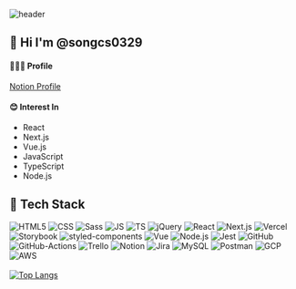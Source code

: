 ![header](https://capsule-render.vercel.app/api?type=waving&section=header&height=300&color=0:A0CEDE,100:0064A2&text=Changseok%20Song&fontColor=ffffff&fontSize=60&fontAlign=65&fontAlignY=35&desc=Frontend-Developer&descAlign=80&descAlignY=55)

## 👋 Hi I'm @songcs0329
#### 🙋🏻‍♂️ Profile
[Notion Profile](https://sincere-lasagna-7a6.notion.site/Frontend-Developer-ecb965542fa84cdebdf877d239e8c6d8?pvs=4)

#### 😊 Interest In
- React
- Next.js
- Vue.js
- JavaScript
- TypeScript
- Node.js

## 🤖 Tech Stack
![HTML5](https://img.shields.io/badge/HTML5-E34F26?style=flat-square&logo=HTML5&logoColor=fff)&nbsp;![CSS](https://img.shields.io/badge/CSS3-1572B6?style=flat-square&logo=CSS3&logoColor=fff)&nbsp;![Sass](https://img.shields.io/badge/Sass-CC6699?style=flat-square&logo=Sass&logoColor=fff)&nbsp;![JS](https://img.shields.io/badge/JavaScript-F7DF1E?style=flat-square&logo=JavaScript&logoColor=000)&nbsp;![TS](https://img.shields.io/badge/TypeScript-3178C6?style=flat-square&logo=TypeScript&logoColor=fff)&nbsp;![jQuery](https://img.shields.io/badge/jQuery-0769AD?style=flat-square&logo=jQuery&logoColor=fff)&nbsp;![React](https://img.shields.io/badge/React-61DAFB?style=flat-square&logo=React&logoColor=000)&nbsp;![Next.js](https://img.shields.io/badge/Next.js-000000?style=flat-square&logo=Next.js&logoColor=white)&nbsp;![Vercel](https://img.shields.io/badge/Vercel-000000?style=flat-square&logo=Vercel&logoColor=white)&nbsp;![Storybook](https://img.shields.io/badge/Storybook-FF4785?style=flat-square&logo=Storybook&logoColor=white)&nbsp;![styled-components](https://img.shields.io/badge/styled%20components-DB7093?style=flat-square&logo=styled-components&logoColor=white)&nbsp;![Vue](https://img.shields.io/badge/Vue.js-4FC08D?style=flat-square&logo=Vue.js&logoColor=fff)&nbsp;![Node.js](https://img.shields.io/badge/Node.js-339933?style=flat-square&logo=Node.js&logoColor=fff)&nbsp;![Jest](https://img.shields.io/badge/Jest-C21325?style=flat-square&logo=Jest&logoColor=fff)&nbsp;![GitHub](https://img.shields.io/badge/GitHub-181717?style=flat-square&logo=GitHub&logoColor=fff)&nbsp;![GitHub-Actions](https://img.shields.io/badge/GitHub&nbsp;Actions-2088FF?style=flat-square&logo=GitHub-Actions&logoColor=fff)&nbsp;![Trello](https://img.shields.io/badge/Trello-0052CC?style=flat-square&logo=Trello&logoColor=fff)&nbsp;![Notion](https://img.shields.io/badge/Notion-000?style=flat-square&logo=Notion&logoColor=fff)&nbsp;![Jira](https://img.shields.io/badge/Jira-0052CC?style=flat-square&logo=Jira&logoColor=fff)&nbsp;![MySQL](https://img.shields.io/badge/MySQL-4479A1?style=flat-square&logo=MySQL&logoColor=white)&nbsp;![Postman](https://img.shields.io/badge/Postman-FF6C37?style=flat-square&logo=Postman&logoColor=white)&nbsp;![GCP](https://img.shields.io/badge/Google%20Cloud-4285F4?style=flat-square&logo=Google%20Cloud&logoColor=white)&nbsp;![AWS](https://img.shields.io/badge/Amazon%20AWS-232F3E?style=flat-square&logo=amazonaws&logoColor=white)<br /><br />
[![Top Langs](https://github-readme-stats.vercel.app/api/top-langs/?username=songcs0329&layout=compact&theme=tokyonight)](https://github.com/songcs0329/songcs0329)
